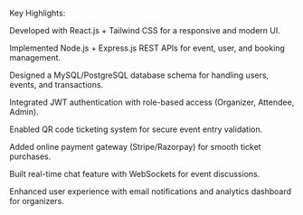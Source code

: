 Key Highlights:

Developed with React.js + Tailwind CSS for a responsive and modern UI.

Implemented Node.js + Express.js REST APIs for event, user, and booking management.

Designed a MySQL/PostgreSQL database schema for handling users, events, and transactions.

Integrated JWT authentication with role-based access (Organizer, Attendee, Admin).

Enabled QR code ticketing system for secure event entry validation.

Added online payment gateway (Stripe/Razorpay) for smooth ticket purchases.

Built real-time chat feature with WebSockets for event discussions.

Enhanced user experience with email notifications and analytics dashboard for organizers.
